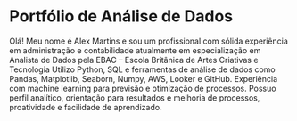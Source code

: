 # Portfólio de Análise de Dados
Olá! Meu nome é Alex Martins e sou um profissional com sólida experiência em administração e contabilidade atualmente em especialização em Analista de Dados pela EBAC – Escola Britânica de Artes Criativas e Tecnologia Utilizo Python, SQL e ferramentas de análise de dados como Pandas, Matplotlib, Seaborn, Numpy, AWS, Looker e GitHub. Experiência com machine learning para previsão e otimização de processos. Possuo perfil analítico, orientação para resultados e melhoria de processos, proatividade e facilidade de aprendizado.
